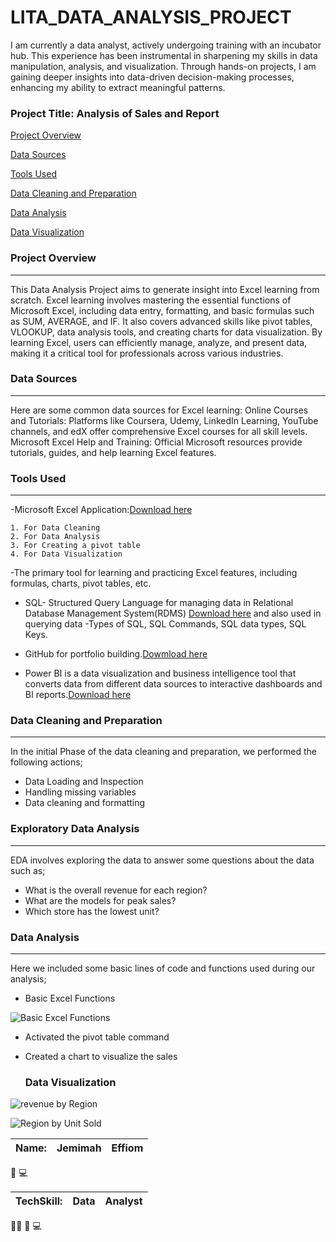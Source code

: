 # LITA_DATA_ANALYSIS_PROJECT
I am currently a data analyst, actively undergoing training with an incubator hub. This experience has been instrumental in sharpening my skills in data manipulation, analysis, and visualization. Through hands-on projects, I am gaining deeper insights into data-driven decision-making processes, enhancing my ability to extract meaningful patterns.

### Project Title: Analysis of Sales and Report

[Project Overview](#project-overview)

[Data Sources](#data-sources)

[Tools Used](#tools-used)

[Data Cleaning and Preparation](#data-cleaning-preparation)

[Data Analysis](#data-analysis)

[Data Visualization](#data-visualization)

### Project Overview
-------
This Data Analysis Project aims to generate insight into Excel learning from scratch. Excel learning involves mastering the essential functions of Microsoft Excel, including data entry, formatting, and basic formulas such as SUM, AVERAGE, and IF. It also covers advanced skills like pivot tables, VLOOKUP, data analysis tools, and creating charts for data visualization. By learning Excel, users can efficiently manage, analyze, and present data, making it a critical tool for professionals across various industries.

### Data Sources
------
Here are some common data sources for Excel learning:
Online Courses and Tutorials:
Platforms like Coursera, Udemy, LinkedIn Learning, YouTube channels, and edX offer comprehensive Excel courses for all skill levels.
Microsoft Excel Help and Training:
Official Microsoft resources provide tutorials, guides, and help learning Excel features.

### Tools Used
-------
 -Microsoft Excel Application:[Download here](https://www.microsoft.com/en-ng/)

    1. For Data Cleaning
    2. For Data Analysis
    3. For Creating a pivot table
    4. For Data Visualization
  
   -The primary tool for learning and practicing Excel features, including formulas, charts, pivot tables, etc.

- SQL- Structured Query Language for  managing data in Relational Database Management System(RDMS) [Download here](https://www.microsoft.com/sql-server-downloads) and also used in querying data
    -Types of SQL, SQL Commands, SQL data types, SQL Keys.
  
- GitHub for portfolio building.[Dowmload here](https://www.GitHub.com)

- Power BI is a data visualization and business intelligence tool that converts data from different data sources to interactive dashboards and BI reports.[Download here](https://www.powerBI.com)

### Data Cleaning and Preparation
-----
In the initial Phase of the data cleaning and preparation, we performed the following actions; 

- Data Loading and Inspection
- Handling missing variables
- Data cleaning and formatting

### Exploratory Data Analysis
--------
EDA involves exploring the data to answer some questions about the data such as;

- What is the overall revenue for each region?
- What are the models for peak sales?
- Which store has the lowest unit?

### Data Analysis
------
Here we included some basic lines of code and functions used during our analysis;

- Basic Excel Functions

![Basic Excel Functions](https://github.com/user-attachments/assets/ed061a10-47f6-4283-bbec-fea34512ad68)

- Activated the pivot table command
- Created a chart to visualize the sales

  ### Data Visualization
![revenue by Region](https://github.com/user-attachments/assets/942d1cfc-0572-480b-bfb8-82f03c45cf43)


![Region by Unit Sold](https://github.com/user-attachments/assets/b0b55e11-2c31-4770-9daa-a7d05684f3b5)






|Name:|Jemimah|Effiom|
|-----|-------|------|

🥇 💻

|TechSkill:|Data|Analyst|
|----------|----|-------|

👩‍💻 🤟 💻 

